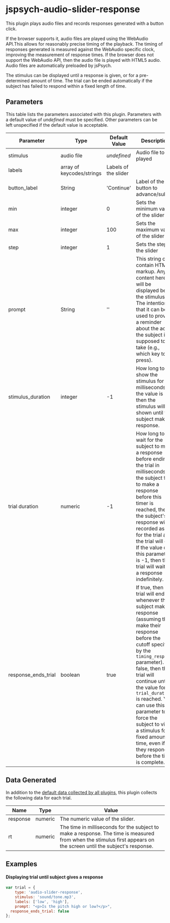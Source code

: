 # jspsych-audio-slider-response

This plugin plays audio files and records responses generated with a button click.

If the browser supports it, audio files are played using the WebAudio API.This allows for reasonably precise timing
of the playback. The timing of responses generated is measured against the WebAudio specific clock, improving the measurement
of response times. If the browser does not support the WebAudio API, then the audio file is played with HTML5 audio. Audio
files are automatically preloaded by jsPsych.

The stimulus can be displayed until a response is given, or for a pre-determined amount of time. The trial can be ended automatically if the subject has failed to respond within a fixed length of time.

## Parameters

This table lists the parameters associated with this plugin. Parameters with a default value of *undefined* must be specified. Other parameters can be left unspecified if the default value is acceptable.

Parameter | Type | Default Value | Description
----------|------|---------------|------------
stimulus | audio file | *undefined* | Audio file to be played
labels | array of keycodes/strings | Labels of the slider
button_label | String | 'Continue' | Label of the button to advance/submit
min | integer | 0 | Sets the minimum value of the slider
max | integer | 100 | Sets the maximum value of the slider
step | integer | 1 | Sets the step of the slider
prompt | String | '' | This string can contain HTML markup. Any content here will be displayed below the stimulus. The intention is that it can be used to provide a reminder about the action the subject is supposed to take (e.g., which key to press).
stimulus_duration | integer | -1 | How long to show the stimulus for in milliseconds. If the value is -1, then the stimulus will be shown until the subject makes a response.
trial duration | numeric | -1 | How long to wait for the subject to make a response before ending the trial in milliseconds. If the subject fails to make a response before this timer is reached, the the subject's response will be recorded as -1 for the trial and the trial will end. If the value of this parameter is -1, then the trial will wait for a response indefinitely.
response_ends_trial | boolean | true | If true, then the trial will end whenever the subject makes a response (assuming they make their response before the cutoff specified by the `timing_response` parameter). If false, then the trial will continue until the value for `trial_duration` is reached. You can use this parameter to force the subject to view a stimulus for a fixed amount of time, even if they respond before the time is complete.

## Data Generated

In addition to the [default data collected by all plugins](overview#datacollectedbyplugins), this plugin collects the following data for each trial.

Name | Type | Value
-----|------|------
response | numeric | The numeric value of the slider.
rt | numeric | The time in milliseconds for the subject to make a response. The time is measured from when the stimulus first appears on the screen until the subject's response.

## Examples

#### Displaying trial until subject gives a response

```javascript
var trial = {
	type: 'audio-slider-response',
	stimulus: 'sound/tone.mp3',
	labels: ['low', 'high'],
	prompt: "<p>Is the pitch high or low?</p>",
  response_ends_trial: false
};
```
